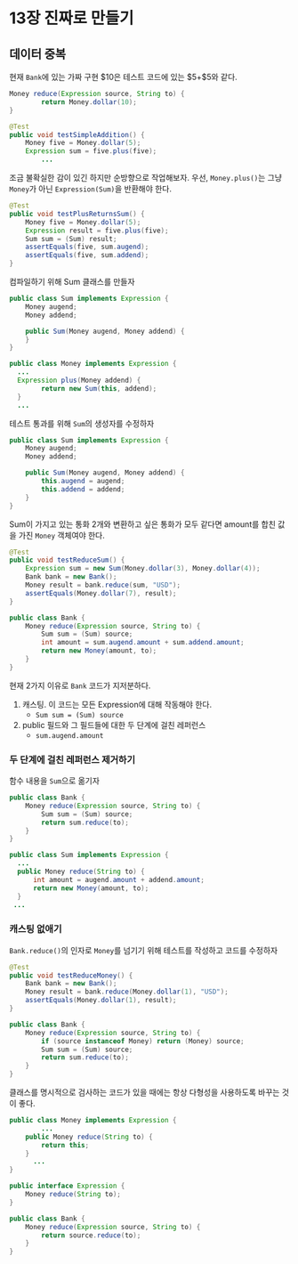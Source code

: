 # 13장 진짜로 만들기

## 데이터 중복

현재 `Bank`에 있는 가짜 구현 \$10은 테스트 코드에 있는 \$5+\$5와 같다.

```java
Money reduce(Expression source, String to) {
		return Money.dollar(10);
}
```

```java
@Test
public void testSimpleAddition() {
    Money five = Money.dollar(5);
    Expression sum = five.plus(five);
		...
```



조금 불확실한 감이 있긴 하지만 순방향으로 작업해보자.
우선, `Money.plus()`는 그냥 `Money`가 아닌 `Expression(Sum)`을 반환해야 한다.

```java
@Test
public void testPlusReturnsSum() {
    Money five = Money.dollar(5);
    Expression result = five.plus(five);
    Sum sum = (Sum) result;
    assertEquals(five, sum.augend);
    assertEquals(five, sum.addend);
}
```



컴파일하기 위해 Sum 클래스를 만들자

```java
public class Sum implements Expression {
    Money augend;
    Money addend;

    public Sum(Money augend, Money addend) {
    }
}
```

```java
public class Money implements Expression {
  ...
  Expression plus(Money addend) {
        return new Sum(this, addend);
  }
  ...
```



테스트 통과를 위해 `Sum`의 생성자를 수정하자

```java
public class Sum implements Expression {
    Money augend;
    Money addend;

    public Sum(Money augend, Money addend) {
        this.augend = augend;
        this.addend = addend;
    }
}
```



Sum이 가지고 있는 통화 2개와 변환하고 싶은 통화가 모두 같다면 amount를 합친 값을 가진 `Money` 객체여야 한다.

```java
@Test
public void testReduceSum() {
    Expression sum = new Sum(Money.dollar(3), Money.dollar(4));
    Bank bank = new Bank();
    Money result = bank.reduce(sum, "USD");
    assertEquals(Money.dollar(7), result);
}
```

```java
public class Bank {
    Money reduce(Expression source, String to) {
        Sum sum = (Sum) source;
        int amount = sum.augend.amount + sum.addend.amount;
        return new Money(amount, to);
    }
}
```



현재 2가지 이유로 `Bank` 코드가 지저분하다.

1. 캐스팅. 이 코드는 모든 Expression에 대해 작동해야 한다.
   - `Sum sum = (Sum) source`
2. public 필드와 그 필드들에 대한 두 단계에 걸친 레퍼런스
   - `sum.augend.amount`



### 두 단계에 걸친 레퍼런스 제거하기

함수 내용을 `Sum`으로 옮기자

```java
public class Bank {
    Money reduce(Expression source, String to) {
        Sum sum = (Sum) source;
        return sum.reduce(to);
    }
}
```

```java
public class Sum implements Expression {
  ...
  public Money reduce(String to) {
      int amount = augend.amount + addend.amount;
      return new Money(amount, to);
  }
 ...
```



### 캐스팅 없애기

`Bank.reduce()`의 인자로 `Money`를 넘기기 위해 테스트를 작성하고 코드를 수정하자

```java
@Test
public void testReduceMoney() {
    Bank bank = new Bank();
    Money result = bank.reduce(Money.dollar(1), "USD");
    assertEquals(Money.dollar(1), result);
}
```

```java
public class Bank {
    Money reduce(Expression source, String to) {
        if (source instanceof Money) return (Money) source;
        Sum sum = (Sum) source;
        return sum.reduce(to);
    }
}
```



클래스를 명시적으로 검사하는 코드가 있을 때에는 항상 다형성을 사용하도록 바꾸는 것이 좋다.

```java
public class Money implements Expression {
		...
    public Money reduce(String to) {
        return this;
    }
	  ...
}
```

```java
public interface Expression {
    Money reduce(String to);
}
```

```java
public class Bank {
    Money reduce(Expression source, String to) {
        return source.reduce(to);
    }
}
```
